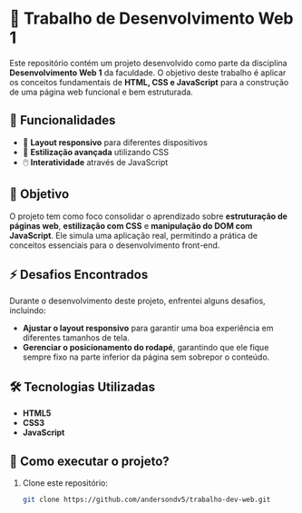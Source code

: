 # 📌 Trabalho de Desenvolvimento Web 1

Este repositório contém um projeto desenvolvido como parte da disciplina **Desenvolvimento Web 1** da faculdade. O objetivo deste trabalho é aplicar os conceitos fundamentais de **HTML, CSS e JavaScript** para a construção de uma página web funcional e bem estruturada.

## 🚀 Funcionalidades

- 📱 **Layout responsivo** para diferentes dispositivos
- 🎨 **Estilização avançada** utilizando CSS
- 🖱️ **Interatividade** através de JavaScript

## 🎯 Objetivo

O projeto tem como foco consolidar o aprendizado sobre **estruturação de páginas web**, **estilização com CSS** e **manipulação do DOM com JavaScript**. Ele simula uma aplicação real, permitindo a prática de conceitos essenciais para o desenvolvimento front-end.

## ⚡ Desafios Encontrados

Durante o desenvolvimento deste projeto, enfrentei alguns desafios, incluindo:

- **Ajustar o layout responsivo** para garantir uma boa experiência em diferentes tamanhos de tela.
- **Gerenciar o posicionamento do rodapé**, garantindo que ele fique sempre fixo na parte inferior da página sem sobrepor o conteúdo.

## 🛠️ Tecnologias Utilizadas

- **HTML5**  
- **CSS3**  
- **JavaScript**  

## 📂 Como executar o projeto?

1. Clone este repositório:
   ```sh
   git clone https://github.com/andersondv5/trabalho-dev-web.git
